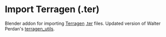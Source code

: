 # Import Terragen (.ter)
Blender addon for importing [Terragen](https://planetside.co.uk/) [.ter](https://planetside.co.uk/wiki/index.php?title=Terragen_.TER_Format) files. Updated version of Walter Perdan's [terragen_utils](https://github.com/kalwalt/terragen_utils).
